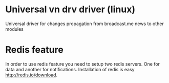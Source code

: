 # Universal vn drv driver (linux) 

Universal driver for changes propagation from broadcast.me news to other modules

# Redis feature

In order to use redis feature you need to setup two redis servers. One for data and another for notifications. Installation of redis is easy http://redis.io/download.
